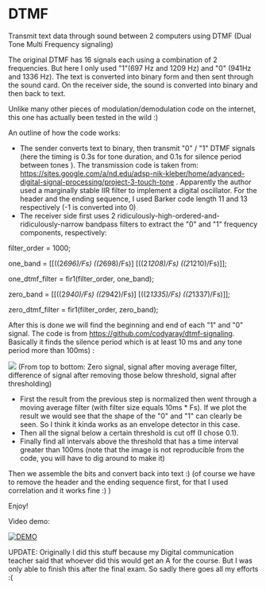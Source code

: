 # DTMF
Transmit text data through sound between 2 computers using DTMF (Dual Tone Multi Frequency signaling)

The original DTMF has 16 signals each using a combination of 2 frequencies. But here I only used "1"(697 Hz and 1209 Hz) and "0" (941Hz and 1336 Hz). The text is converted into binary form and then sent through the sound card. On the receiver side, the sound is converted into binary and then back to text.

Unlike many other pieces of modulation/demodulation code on the internet, this one has actually been tested in the wild :)

An outline of how the code works:
- The sender converts text to binary, then transmit "0" / "1" DTMF signals (here the timing is 0.3s for tone duration, and 0.1s for silence period between tones ). The transmission code is taken from: https://sites.google.com/a/nd.edu/adsp-nik-kleber/home/advanced-digital-signal-processing/project-3-touch-tone . Apparently the author used a marginally stable IIR filter to implement a digital oscillator. For the header and the ending sequence, I used Barker code length 11 and 13 respectively (-1 is converted into 0)
- The receiver side first uses 2 ridiculously-high-ordered-and-ridiculously-narrow bandpass filters to extract the "0" and "1" frequency components, respectively:

filter_order = 1000;

one_band = [[((2*696)/Fs) ((2*698)/Fs)] [((2*1208)/Fs) ((2*1210)/Fs)]];

one_dtmf_filter = fir1(filter_order, one_band);

zero_band = [[((2*940)/Fs) ((2*942)/Fs)] [((2*1335)/Fs) ((2*1337)/Fs)]];

zero_dtmf_filter = fir1(filter_order, zero_band);

After this is done we will find the beginning and end of each "1" and "0" signal. The code is from https://github.com/codyaray/dtmf-signaling. Basically it finds the silence period which is at least 10 ms and any tone period more than 100ms) :

![](https://user-images.githubusercontent.com/20016033/34468682-cf381b6e-ef40-11e7-924f-c2539cbfe28d.PNG?raw=true "")
(From top to bottom: Zero signal, signal after moving average filter, difference of signal after removing those below threshold, signal after thresholding)
- First the result from the previous step is normalized then went through a moving average filter (with filter size equals 10ms * Fs). If we plot the result we would see that the shape of the "0" and "1" can clearly be seen. So I think it kinda works as an envelope detector in this case.
- Then all the signal below a certain threshold is cut off (I chose 0.1). 
- Finally find all intervals above the threshold that has a time interval greater than 100ms
(note that the image is not reproducible from the code, you will have to dig around to make it)


Then we assemble the bits and convert back into text :) (of course we have to remove the header and the ending sequence first, for that I used correlation and it works fine :) )

Enjoy! 

Video demo: 

[![DEMO ](https://user-images.githubusercontent.com/20016033/34468760-57425190-ef42-11e7-9024-8c18dfbe21b2.PNG)](https://www.youtube.com/watch?v=vwQVmNnWa4s "DEMO")

UPDATE: Originally I did this stuff because my Digital communication teacher said that whoever did this would get an A for the course. But I was only able to finish this after the final exam. So sadly there goes all my efforts :( 
